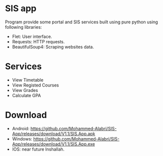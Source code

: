 # SIS app
Program provide some portal and SIS services built using pure python using following libraries:
* Flet: User interface.
* Requests: HTTP requests.
* BeautifulSoup4: Scraping websites data.

# Services
* View Timetable
* View Registed Courses
* View Grades
* Calculate GPA

# Download
* Android: https://github.com/Mohammed-Alabri/SIS-App/releases/download/V1.1/SIS.App.apk
* Windows: https://github.com/Mohammed-Alabri/SIS-App/releases/download/V1.1/SIS.App.exe
* IOS: near future Inshallah.

